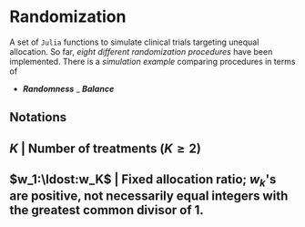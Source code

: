# Randomization

A set of `Julia` functions to simulate clinical trials targeting unequal allocation. 
So far, _eight different randomization procedures_ have been implemented.
There is a _simulation example_ comparing procedures in terms of

- _**Randomness**_
_ _**Balance**_


## Notations

$K$ | Number of treatments ($K \geq 2$)
---------------------------------------
$w_1:\ldost:w_K$ | Fixed allocation ratio; $w_k$'s are positive, not necessarily equal integers with the greatest common divisor of 1.
----------------------------------------
